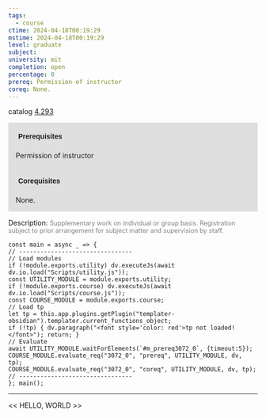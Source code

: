 ```yaml
---
tags:
  - course
ctime: 2024-04-18T00:19:29
mstime: 2024-04-18T00:19:29
level: graduate
subject: 
university: mit
completion: open
percentage: 0
prereq: Permission of instructor
coreq: None.
---
```


catalog [4.293](http://student.mit.edu/catalog/m4b.html#4.293)

<span style="display: block; padding: 15px; background-color: rgb(100, 100, 100, 0.2);"><font id="m_prereq3072_0" style="display: block; font-family: Arial, sans-serif; font-weight: bold; padding: 5px">Prerequisites</font><br><span id="prereq3072_0">Permission of instructor</span></span>
<span style="display: block; padding: 15px; background-color: rgb(100, 100, 100, 0.2);"><font id="m_coreq3072_0" style="display: block; font-family: Arial, sans-serif; font-weight: bold; padding: 5px">Corequisites</font><br><span id="coreq3072_0">None.</span></span>

<font style="">Description:</font>
<font style="color: grey; font-size: 0.8rem;">Supplementary work on individual or group basis. Registration subject to prior arrangement for subject matter and supervision by staff.</font>

```dataviewjs
const main = async _ => {
// --------------------------------
// Load modules
if (!module.exports.utility) dv.executeJs(await dv.io.load("Scripts/utility.js"));
const UTILITY_MODULE = module.exports.utility;
if (!module.exports.course) dv.executeJs(await dv.io.load("Scripts/course.js"));
const COURSE_MODULE = module.exports.course;
// Load tp
let tp = this.app.plugins.getPlugin("templater-obsidian").templater.current_functions_object;
if (!tp) { dv.paragraph("<font style='color: red'>tp not loaded!</font>"); return; }
// Evaluate
await UTILITY_MODULE.waitForElements(`#m_prereq3072_0`, {timeout:5});
COURSE_MODULE.evaluate_req("3072_0", "prereq", UTILITY_MODULE, dv, tp);
COURSE_MODULE.evaluate_req("3072_0", "coreq", UTILITY_MODULE, dv, tp);
// --------------------------------
}; main();
```

---

<< HELLO, WORLD >>
